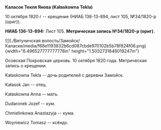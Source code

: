 **Каласок Текля Янова (Kałaskowna Tekla)**

10 октября 1820 г -- крещение (НИАБ 136-13-894, лист 105, №34/1820-р
(ориг)).

**НИАБ 136-13-894:** Лист 105. **Метрическая запись №34/1820-р (ориг).**

![](./Витуничская волость/Замойск/Каласки/media/f68e1193832b6cd087cbde970102b5b78f824f06.png){width="6.496527777777778in"
height="1.5032731846019247in"}

Осовская Покровская церковь. 10 октября 1820 года. Метрическая запись о
крещении.

Kałaskowna Tekla -- дочь родителей с деревни Замойск.

Kałasok Jan -- отец.

Kałaskowna Anna -- мать.

Dudaronek Jozef -- кум.

Chmielinkowa Anastazyja -- кума.

Woyniewicz Tomasz -- ксёндз.
